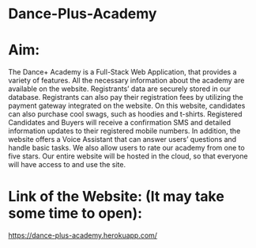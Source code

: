 # Dance-Plus-Academy

# Aim:

The Dance+ Academy is a Full-Stack Web Application, that provides a variety of features. All the necessary information about the academy are available on the website. Registrants’ data are securely stored in our database. Registrants can also pay their registration fees by utilizing the payment gateway integrated on the website. On this website, candidates can also purchase cool swags, such as hoodies and t-shirts. Registered Candidates and Buyers will receive a confirmation SMS and detailed information updates to their registered mobile numbers. In addition, the website offers a Voice Assistant that can answer users’ questions and handle basic tasks. We also allow users to rate our academy from one to five stars. Our entire website will be hosted in the cloud, so that everyone will have access to and use the site.

# Link of the Website: (It may take some time to open):

https://dance-plus-academy.herokuapp.com/

